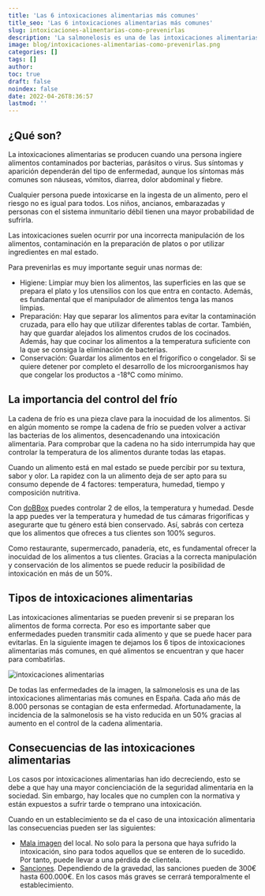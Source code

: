```yaml
---
title: 'Las 6 intoxicaciones alimentarias más comunes'
title_seo: 'Las 6 intoxicaciones alimentarias más comunes'
slug: intoxicaciones-alimentarias-como-prevenirlas
description: 'La salmonelosis es una de las intoxicaciones alimentarias más comunes. Cada año en España se contagian 8.000 personas.'
image: blog/intoxicaciones-alimentarias-como-prevenirlas.png
categories: []
tags: []
author: 
toc: true
draft: false
noindex: false
date: 2022-04-26T8:36:57
lastmod: ''
---
```


## ¿Qué son?

La intoxicaciones alimentarias se producen cuando una persona ingiere alimentos contaminados por bacterias, parásitos o virus. Sus síntomas y aparición dependerán del tipo de enfermedad, aunque los síntomas más comunes son náuseas, vómitos, diarrea, dolor abdominal y fiebre.

Cualquier persona puede intoxicarse en la ingesta de un alimento, pero el riesgo no es igual para todos. Los niños, ancianos, embarazadas y personas con el sistema inmunitario débil tienen una mayor probabilidad de sufrirla.

Las intoxicaciones suelen ocurrir por una incorrecta manipulación de los alimentos, contaminación en la preparación de platos o por utilizar ingredientes en mal estado.

Para prevenirlas es muy importante seguir unas normas de:

- Higiene: Limpiar muy bien los alimentos, las superficies en las que se prepara el plato y los utensilios con los que entra en contacto. Además, es fundamental que el manipulador de alimentos tenga las manos limpias.
- Preparación: Hay que separar los alimentos para evitar la contaminación cruzada, para ello hay que utilizar diferentes tablas de cortar. También, hay que guardar alejados los alimentos crudos de los cocinados. Además, hay que cocinar los alimentos a la temperatura suficiente con la que se consiga la eliminación de bacterias.
- Conservación: Guardar los alimentos en el frigorífico o congelador. Si se quiere detener por completo el desarrollo de los microorganismos hay que congelar los productos a -18°C como mínimo.

## La importancia del control del frío

La cadena de frío es una pieza clave para la inocuidad de los alimentos. Si en algún momento se rompe la cadena de frío se pueden volver a activar las bacterias de los alimentos, desencadenando una intoxicación alimentaria. Para comprobar que la cadena no ha sido interrumpida hay que controlar la temperatura de los alimentos durante todas las etapas.

Cuando un alimento está en mal estado se puede percibir por su textura, sabor y olor. La rapidez con la un alimento deja de ser apto para su consumo depende de 4 factores: temperatura, humedad, tiempo y composición nutritiva.

Con [doBBox](/landing-dobbox-frio/) puedes controlar 2 de ellos, la temperatura y humedad. Desde la app puedes ver la temperatura y humedad de tus cámaras frigoríficas y asegurarte que tu género está bien conservado. Así, sabrás con certeza que los alimentos que ofreces a tus clientes son 100% seguros.

Como restaurante, supermercado, panadería, etc, es fundamental ofrecer la inocuidad de los alimentos a tus clientes. Gracias a la correcta manipulación y conservación de los alimentos se puede reducir la posibilidad de intoxicación en más de un 50%.

## Tipos de intoxicaciones alimentarias

Las intoxicaciones alimentarias se pueden prevenir si se preparan los alimentos de forma correcta. Por eso es importante saber que enfermedades pueden transmitir cada alimento y que se puede hacer para evitarlas. En la siguiente imagen te dejamos los 6 tipos de intoxicaciones alimentarias más comunes, en qué alimentos se encuentran y que hacer para combatirlas.

![intoxicaciones alimentarias](blog/intoxicaciones-alimentarias-mas-comunes.webp)

De todas las enfermedades de la imagen, la salmonelosis es una de las intoxicaciones alimentarias más comunes en España. Cada año más de 8.000 personas se contagian de esta enfermedad. Afortunadamente, la incidencia de la salmonelosis se ha visto reducida en un 50% gracias al aumento en el control de la cadena alimentaria.

## Consecuencias de las intoxicaciones alimentarias

Los casos por intoxicaciones alimentarias han ido decreciendo, esto se debe a que hay una mayor concienciación de la seguridad alimentaria en la sociedad. Sin embargo, hay locales que no cumplen con la normativa y están expuestos a sufrir tarde o temprano una intoxicación.

Cuando en un establecimiento se da el caso de una intoxicación alimentaria las consecuencias pueden ser las siguientes:

- [Mala imagen](https://elpais.com/economia/2021-10-06/el-supremo-obliga-a-un-restaurante-a-devolver-lo-cobrado-por-un-banquete-de-bodas-tras-la-intoxicacion-de-52-invitados.html) del local. No solo para la persona que haya sufrido la intoxicación, sino para todos aquellos que se enteren de lo sucedido. Por tanto, puede llevar a una pérdida de clientela.
- [Sanciones](https://www.prevensystem.com/internacional/643/noticia-conoces-las-sanciones-por-incumplir-la-normativa-de-seguridad-alimentaria.html). Dependiendo de la gravedad, las sanciones pueden de 300€ hasta 600.000€. En los casos más graves se cerrará temporalmente el establecimiento.